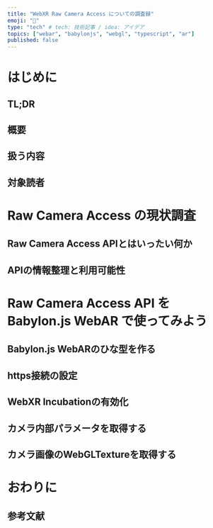 ```yaml
---
title: "WebXR Raw Camera Access についての調査録"
emoji: "📸"
type: "tech" # tech: 技術記事 / idea: アイデア
topics: ["webar", "babylonjs", "webgl", "typescript", "ar"]
published: false
---
```


# はじめに

## TL;DR

## 概要

## 扱う内容

## 対象読者

# Raw Camera Access の現状調査

## Raw Camera Access APIとはいったい何か

## APIの情報整理と利用可能性

# Raw Camera Access API を Babylon.js WebAR で使ってみよう

## Babylon.js WebARのひな型を作る

## https接続の設定

## WebXR Incubationの有効化

## カメラ内部パラメータを取得する

## カメラ画像のWebGLTextureを取得する

# おわりに

## 参考文献